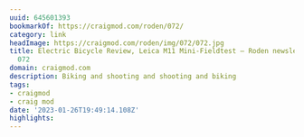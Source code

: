 ```yaml
---
uuid: 645601393
bookmarkOf: https://craigmod.com/roden/072/
category: link
headImage: https://craigmod.com/roden/img/072/072.jpg
title: Electric Bicycle Review, Leica M11 Mini-Fieldtest — Roden newsletter issue
  072
domain: craigmod.com
description: Biking and shooting and shooting and biking
tags:
- craigmod
- craig mod
date: '2023-01-26T19:49:14.108Z'
highlights:
---
```



